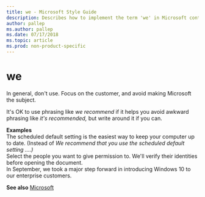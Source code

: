 ```yaml
---
title: we - Microsoft Style Guide
description: Describes how to implement the term 'we' in Microsoft content and provides examples of using the term 'we' in content.
author: pallep
ms.author: pallep
ms.date: 07/17/2018
ms.topic: article
ms.prod: non-product-specific
---
```


# we

In general, don't use. Focus on the customer, and avoid making Microsoft the subject.  

It's OK to use phrasing like *we recommend* if it helps you avoid awkward phrasing like *it's recommended,* but write around it if you can.  

**Examples**  
The scheduled default setting is the easiest way to keep your computer up to date. (Instead of *We recommend that you use the scheduled default setting ....)*  
Select the people you want to give permission to. We'll verify their identities before opening the document.   
In September, we took a major step forward in introducing Windows 10 to our enterprise customers.  

**See also** [Microsoft](~/a-z-word-list-term-collections/m/microsoft.md)
